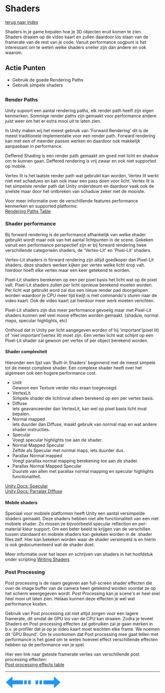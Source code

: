 # Shaders
[terug naar index](/Index.md#graphics)  

Shaders in je game bepalen hoe je 3D objecten eruit komen te zien. Shaders draaien op de video kaart en zullen daardoor los staan van de framerate 
van de rest van je code. Vanuit performance oogpunt is het interessant om te weten welke shaders sneller zijn dan andere en ook waarom.  
## Actie Punten
* Gebruik de goede Rendering Paths
* Gebruik simpele shaders
##  

### Render Paths 

Unity supoort een aantal rendering paths, elk render path heeft zijn eigen kenmerken. Sommige render paths zijn gemaakt voor performance andere 
juist weer om het er extra mooi uit te laten zien.  

In Unity maken wij het meest gebruik van 'Forward Rendering' dit is de meest traditionele 
implementatie voor een render path. Forward rendering kan met een of meerder passes werken en daardoor ook makkelijk aanpasbaar in performance.  

Deffered Shading is een render path gemaakt om goed met licht en shaduw om te kunnen gaan. Deffered rendering is vrij zwaar en ook niet supported op mobile.  

Vertex lit is het laatste render path wat gebruikt kan worden, Vertex lit werkt niet met schaduws en kan ook maar een pass doen voor licht. Vertex 
lit is het simpelste render path dat Unity ondersteunt en daardoor vaak ook de snelste maar door het ontbreken van schaduw zeker niet de mooiste.  

Voor meer informatie over de verschillende features performance kenmerken en supported platforms:  
[Rendering Paths Table](/Graphics/RenderPathsTable.md)  

### Shader performance

Bij forward rendering is de performance afhankelijk van welke shader gebruikt wordt maar ook van het aantal lichtpunten in de scene. Gekeken vanuit 
een performance perspectief zijn er bij forward rendering twee verschillende categorieën shaders, de 'Vertex-Lit' en 'Pixel-Lit' shaders.  

Vertex-Lit shaders in forward rendering zijn altijd goedkoper dan Pixel-Lit shaders. deze shaders werken kijken per vertex welke licht erop valt. 
hierdoor hoeft elke vertex maar een keer getekend te worden.  

Pixel-Lit shaders berekenen op een per pixel basis het licht wat op de pixel valt. Pixel-Lit shaders zullen per licht opnieuw berekend moeten worden. 
Per licht wat gebruikt word zal dus een nieuw render pad doorgelopen worden waardoor je CPU meer tijd kwijt is met commando's sturen naar de video kaart. 
Ook de video kaart zal hierdoor meer werk moeten verichten. 

Pixel-Lit shaders zijn dus meer performance gevoelig maar met Pixel-Lit shaders kunnen wel veel mooie effecten worden gemaakt. (shaduw, normal maps, specular highlights, etc)  

Onthoud dat in Unity per licht aangegeven worden of hij 'important'(pixel lit) of 'niet important'(vertex lit) moet zijn. Een vertex licht wat schijnt 
op een Pixel-Lit shader zal gewoon per vertex of per object berekend worden.

#### Shader complexiteit

Hieronder een lijst van 'Built-in Shaders' beginnend met de meest simpele tot de meest complexe shader. Een complexe shader heeft over het algemeen 
ook een hogere performance cost.

* Unlit  
Gewoon een Texture verder niks eraan toegevoegd.
* VertexLit  
Simpele shader die lichtinval alleen berekend op een per vertex basis.
* Diffuse  
Iets geavanceerder dan VertexLit, kan wel op pixel basis licht inval bepalen.
* Normal mapped  
Iets duurder dan Diffuse, maakt gebruik van normal map en wat andere shader instructies.
* Specular  
Voegt specular highlights toe aan de shader.
* Normal Mapped Specular  
Zelfde als Specular met normal maps, iets duurder dus.
* Parallax Normal mapped  
Voegt parallax normal mapping berekening toe aan de shader.
* Parallax Normal Mapped Specular  
Duurste van allen met parallax normal mapping en specular highlights functionaliteit.

[Unity Docs: Specular](https://docs.unity3d.com/Manual/shader-NormalSpecular.html)  
[Unity Docs: Parralax Diffuse](https://docs.unity3d.com/Manual/shader-NormalParallaxDiffuse.html)  

#### Mobile shaders

Speciaal voor mobiele platformen heeft Unity een aantal versimpelde shaders gemaakt. Deze shaders hebben niet alle functionaliteit van een niet mobiele shader. 
Zo missen ze bijvoorbeeld specular reflection en per-material kleur support. Om een beter beeld te krijgen van de verschillen tussen standaard en mobiele 
shaders kan gekeken worden in de .shader files zelf. Hier kan bekeken worden waar de shader versimpeld is en hierin is ook gedocumenteerd wat de shader doet.

Meer informatie over het lezen en schrijven van shaders in het hoofdstuk onder scripting [Writing Shaders](/Scripting/WritingShaders.md)  

### Post Processing  

Post processing is de naam gegeven aan full-screen shader effecten die over de image buffer van de camera heen getekend worden voordat ze op 
het scherm weergegeven wordt. Post Processing kan je scene's er heel snel heel mooi uit laten zien. Helaas kunnen deze effecten je wel wat performance 
kosten.  

Gebruik van Post processing zal niet altijd zorgen voor een lagere framerate, dit omdat de GPU los van de CPU kan draaien. Zodra je teveel 
Shaders en Post processing effecten zal gebruiken zal je gaan merken in b.v. je profiler dat je op je video kaart moet wachten elke frame. We noemen dit 
'GPU Bound'. Om te voorkomen dat Post processing mee gaat tellen met performance is het goed om te weten hoeveel effect verschillende effecten 
hebben op de performance van je spel.

Hier een link naar geteste framerate verlies van verschillende post processing effecten:  
[Post processing effects table](/Graphics/PostProcessingTable.md)  

---
[![Last Page](/Afbeeldingen/Arrow_back_small.png)](/Graphics/LowDetailCamera.md) [![Next Page](/Afbeeldingen/Arrow_next_small.png)](/Graphics/Overdraw.md)